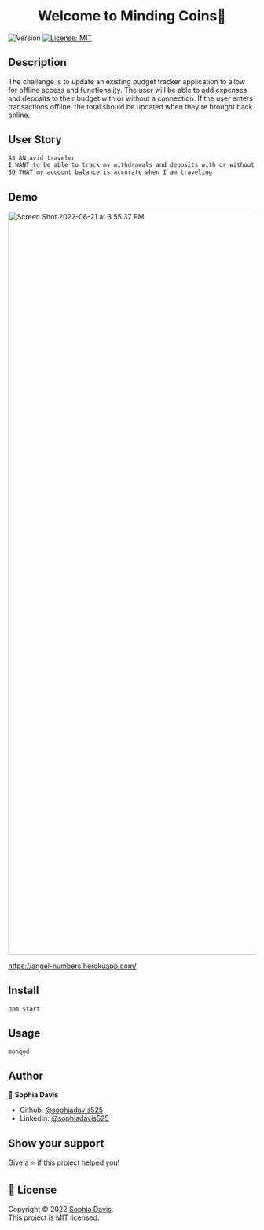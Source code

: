 <h1 align="center">Welcome to Minding Coins👋</h1>
<p>
  <img alt="Version" src="https://img.shields.io/badge/version-1.0.0-blue.svg?cacheSeconds=2592000" />
  <a href="https://opensource.org/licenses/MIT" target="_blank">
    <img alt="License: MIT" src="https://img.shields.io/badge/License-MIT-yellow.svg" />
  </a>
</p>



## Description

The challenge is to update an existing budget tracker application to allow for offline access and functionality. The user will be able to add expenses and deposits to their budget with or without a connection. If the user enters transactions offline, the total should be updated when they're brought back online. 



## User Story 


```sh
AS AN avid traveler
I WANT to be able to track my withdrawals and deposits with or without a data/internet connection
SO THAT my account balance is accurate when I am traveling 
```
## Demo 
<img width="1512" alt="Screen Shot 2022-06-21 at 3 55 37 PM" src="https://user-images.githubusercontent.com/98237529/174886678-f2006e09-aa12-455c-a037-854744234fa3.png">


https://angel-numbers.herokuapp.com/

## Install

```sh
npm start
```

## Usage

```sh
mongod
```

## Author

👤 **Sophia Davis**

* Github: [@sophiadavis525](https://github.com/sophiadavis525)
* LinkedIn: [@sophiadavis525](https://linkedin.com/in/sophiadavis525)

## Show your support

Give a ⭐️ if this project helped you!

## 📝 License

Copyright © 2022 [Sophia Davis](https://github.com/sophiadavis525).<br />
This project is [MIT](https://opensource.org/licenses/MIT) licensed.
